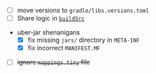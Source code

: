 - [ ] move versions to `gradle/libs.versions.toml` 
- [ ] Share logic in [`buildSrc`](https://docs.gradle.org/current/userguide/sharing_build_logic_between_subprojects.html#sec:using_buildsrc)
- uber-jar shenanigans
  - [x] fix missing `jars/` directory in `META-INF`
  - [x] fix incorrect `MANIFEST.MF`
- [ ] ~~ignore `mappings.tiny` file~~
